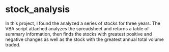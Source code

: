 # stock_analysis

In this project, I found the analyzed a series of stocks for three years. The VBA script attached analyzes the spreadsheet and returns a table of summary information, then finds the stocks with greatest positive and negative changes as well as the stock with the greatest annual total volume traded. 
